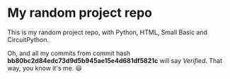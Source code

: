 # My random project repo

This is my random project repo, with Python, HTML, Small Basic and CircuitPython.

Oh, and all my commits from commit hash **bb80bc2d84edc73d9d5b945ae15e4d681df5821c** will say *Verified*. That way, you know it's me. :smiley:
